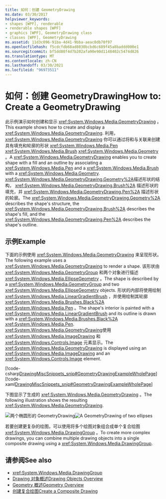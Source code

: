 ```yaml
---
title: 如何：创建 GeometryDrawing
ms.date: 03/30/2017
helpviewer_keywords:
- shapes [WPF], renderable
- renderable shapes [WPF]
- graphics [WPF], GeometryDrawing class
- classes [WPF], GeometryDrawing
ms.assetid: 11d3c096-91ba-4d41-9bba-aeac0db70f97
ms.openlocfilehash: f5cdcfdb68ad8030bcbd6c689f45a8baddd000e1
ms.sourcegitcommit: bf5dd80f4d7b202afa90e90d1148402c5474d826
ms.translationtype: MT
ms.contentlocale: zh-CN
ms.lasthandoff: 03/30/2021
ms.locfileid: "96973511"
---
```

# <a name="how-to-create-a-geometrydrawing"></a><span data-ttu-id="20f06-102">如何：创建 GeometryDrawing</span><span class="sxs-lookup"><span data-stu-id="20f06-102">How to: Create a GeometryDrawing</span></span>
<span data-ttu-id="20f06-103">此示例演示如何创建和显示 <xref:System.Windows.Media.GeometryDrawing> 。</span><span class="sxs-lookup"><span data-stu-id="20f06-103">This example shows how to create and display a <xref:System.Windows.Media.GeometryDrawing>.</span></span> <span data-ttu-id="20f06-104">利用， <xref:System.Windows.Media.GeometryDrawing> 你可以通过将和与关联来创建具有填充和轮廓的形状 <xref:System.Windows.Media.Pen> <xref:System.Windows.Media.Brush> <xref:System.Windows.Media.Geometry> 。</span><span class="sxs-lookup"><span data-stu-id="20f06-104">A <xref:System.Windows.Media.GeometryDrawing> enables you to create shape with a fill and an outline by associating a <xref:System.Windows.Media.Pen> and a <xref:System.Windows.Media.Brush> with a <xref:System.Windows.Media.Geometry>.</span></span> <span data-ttu-id="20f06-105"><xref:System.Windows.Media.GeometryDrawing.Geometry%2A>描述形状的结构， <xref:System.Windows.Media.GeometryDrawing.Brush%2A> 描述形状的填充，并 <xref:System.Windows.Media.GeometryDrawing.Pen%2A> 描述形状的轮廓。</span><span class="sxs-lookup"><span data-stu-id="20f06-105">The <xref:System.Windows.Media.GeometryDrawing.Geometry%2A> describes the shape's structure, the <xref:System.Windows.Media.GeometryDrawing.Brush%2A> describes the shape's fill, and the <xref:System.Windows.Media.GeometryDrawing.Pen%2A> describes the shape's outline.</span></span>  
  
## <a name="example"></a><span data-ttu-id="20f06-106">示例</span><span class="sxs-lookup"><span data-stu-id="20f06-106">Example</span></span>  
 <span data-ttu-id="20f06-107">下面的示例使用 <xref:System.Windows.Media.GeometryDrawing> 来呈现形状。</span><span class="sxs-lookup"><span data-stu-id="20f06-107">The following example uses a <xref:System.Windows.Media.GeometryDrawing> to render a shape.</span></span> <span data-ttu-id="20f06-108">该形状由 <xref:System.Windows.Media.GeometryGroup> 和两个对象进行描述 <xref:System.Windows.Media.EllipseGeometry> 。</span><span class="sxs-lookup"><span data-stu-id="20f06-108">The shape is described by a <xref:System.Windows.Media.GeometryGroup> and two <xref:System.Windows.Media.EllipseGeometry> objects.</span></span> <span data-ttu-id="20f06-109">形状的内部将使用绘制 <xref:System.Windows.Media.LinearGradientBrush> ，并使用绘制其轮廓 <xref:System.Windows.Media.Brushes.Black%2A> <xref:System.Windows.Media.Pen> 。</span><span class="sxs-lookup"><span data-stu-id="20f06-109">The shape's interior is painted with a <xref:System.Windows.Media.LinearGradientBrush> and its outline is drawn with a <xref:System.Windows.Media.Brushes.Black%2A> <xref:System.Windows.Media.Pen>.</span></span> <span data-ttu-id="20f06-110"><xref:System.Windows.Media.GeometryDrawing>使用 <xref:System.Windows.Media.ImageDrawing> 和 <xref:System.Windows.Controls.Image> 元素显示。</span><span class="sxs-lookup"><span data-stu-id="20f06-110">The <xref:System.Windows.Media.GeometryDrawing> is displayed using an <xref:System.Windows.Media.ImageDrawing> and an <xref:System.Windows.Controls.Image> element.</span></span>  
  
 [!code-csharp[DrawingMiscSnippets_snip#GeometryDrawingExampleWholePage](~/samples/snippets/csharp/VS_Snippets_Wpf/DrawingMiscSnippets_snip/CSharp/GeometryDrawingExample.cs#geometrydrawingexamplewholepage)]
 [!code-xaml[DrawingMiscSnippets_snip#GeometryDrawingExampleWholePage](~/samples/snippets/xaml/VS_Snippets_Wpf/DrawingMiscSnippets_snip/XAML/GeometryDrawingExample.xaml#geometrydrawingexamplewholepage)]  
  
 <span data-ttu-id="20f06-111">下图显示了生成的 <xref:System.Windows.Media.GeometryDrawing> 。</span><span class="sxs-lookup"><span data-stu-id="20f06-111">The following illustration shows the resulting <xref:System.Windows.Media.GeometryDrawing>.</span></span>  
  
 <span data-ttu-id="20f06-112">![两个椭圆形的 GeometryDrawing](./media/graphicsmm-geodraw.jpg "graphicsmm_geodraw")</span><span class="sxs-lookup"><span data-stu-id="20f06-112">![A GeometryDrawing of two ellipses](./media/graphicsmm-geodraw.jpg "graphicsmm_geodraw")</span></span>  
  
 <span data-ttu-id="20f06-113">若要创建更复杂的绘图，可以使用将多个绘图对象组合成单个复合绘图 <xref:System.Windows.Media.DrawingGroup> 。</span><span class="sxs-lookup"><span data-stu-id="20f06-113">To create more complex drawings, you can combine multiple drawing objects into a single composite drawing using a <xref:System.Windows.Media.DrawingGroup>.</span></span>  
  
## <a name="see-also"></a><span data-ttu-id="20f06-114">请参阅</span><span class="sxs-lookup"><span data-stu-id="20f06-114">See also</span></span>

- <xref:System.Windows.Media.DrawingGroup>
- [<span data-ttu-id="20f06-115">Drawing 对象概述</span><span class="sxs-lookup"><span data-stu-id="20f06-115">Drawing Objects Overview</span></span>](drawing-objects-overview.md)
- [<span data-ttu-id="20f06-116">Geometry 概述</span><span class="sxs-lookup"><span data-stu-id="20f06-116">Geometry Overview</span></span>](geometry-overview.md)
- [<span data-ttu-id="20f06-117">创建复合绘图</span><span class="sxs-lookup"><span data-stu-id="20f06-117">Create a Composite Drawing</span></span>](how-to-create-a-composite-drawing.md)
